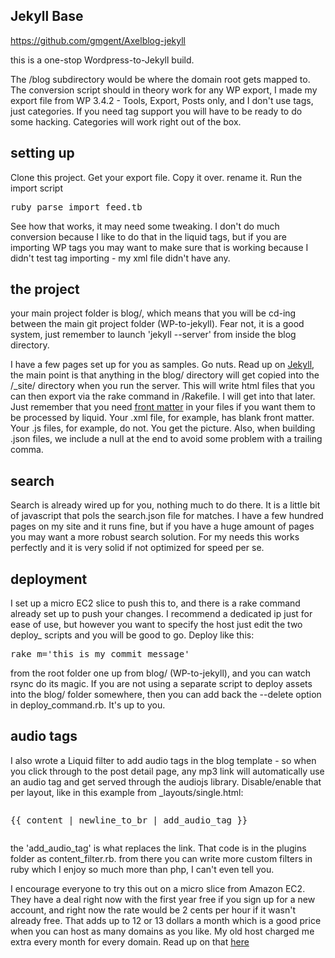 ## Jekyll Base ##
https://github.com/gmgent/Axelblog-jekyll

this is a one-stop Wordpress-to-Jekyll build.

The /blog subdirectory would be where the domain root gets mapped to. The conversion script should in theory work for any WP export, I made my export file from WP 3.4.2 - Tools, Export, Posts only, and I don't use tags, just categories. If you need tag support you will have to be ready to do some hacking. Categories will work right out of the box.

## setting up ##
Clone this project.
Get your export file. 
Copy it over.
rename it.
Run the import script <pre>ruby parse_import_feed.tb</pre>

See how that works, it may need some tweaking. I don't do much conversion because I like to do that in the liquid tags, but if you are importing WP tags you may want to make sure that is working because I didn't test tag importing - my xml file didn't have any.

## the project ##
your main project folder is blog/, which means that you will be cd-ing between the main git project folder (WP-to-jekyll). Fear not, it is a good system, just remember to launch 'jekyll --server' from inside the blog directory.

I have a few pages set up for you as samples. Go nuts. Read up on [Jekyll](https://github.com/mojombo/jekyll), the main point is that anything in the blog/ directory will get copied into the /_site/ directory when you run the server. This will write html files that you can then export via the rake command in /Rakefile. I will get into that later. Just remember that you need [front matter](https://github.com/mojombo/jekyll/wiki/yaml-front-matter) in your files if you want them to be processed by liquid. Your .xml file, for example, has blank front matter. Your .js files, for example, do not. You get the picture. Also, when building .json files, we include a null at the end to avoid some problem with a trailing comma.

## search ##
Search is already wired up for you, nothing much to do there. It is a little bit of javascript that pols the search.json file for matches. I have a few hundred pages on my site and it runs fine, but if you have a huge amount of pages you may want a more robust search solution. For my needs this works perfectly and it is very solid if not optimized for speed per se.

## deployment ##
I set up a micro EC2 slice to push this to, and there is a rake command already set up to push your changes. I recommend a dedicated ip just for ease of use, but however you want to specify the host just edit the two deploy_ scripts and you will be good to go.
Deploy like this:
<pre>rake m='this is my commit message'</pre>
from the root folder one up from blog/ (WP-to-jekyll), and you can watch rsync do its magic. If you are not using a separate script to deploy assets into the blog/ folder somewhere, then you can add back the --delete option in deploy_command.rb. It's up to you.

## audio tags ##
I also wrote a Liquid filter to add audio tags in the blog template - so when you click through to the post detail page, any mp3 link will automatically use an audio tag and get served through the audiojs library. Disable/enable that per layout, like in this example from _layouts/single.html:
<pre><p class="teaser_info">{{ content | newline_to_br | add_audio_tag }}</p></pre>

the 'add_audio_tag' is what replaces the link. That code is in the plugins folder as content_filter.rb. from there you can write more custom filters in ruby which I enjoy so much more than php, I can't even tell you.

I encourage everyone to try this out on a micro slice from Amazon EC2. They have a deal right now with the first year free if you sign up for a new account, and right now the rate would be 2 cents per hour if it wasn't already free. That adds up to 12 or 13 dollars a month which is a good price when you can host as many domains as you like. My old host charged me extra every month for every domain. Read up on that [here](vhost)
